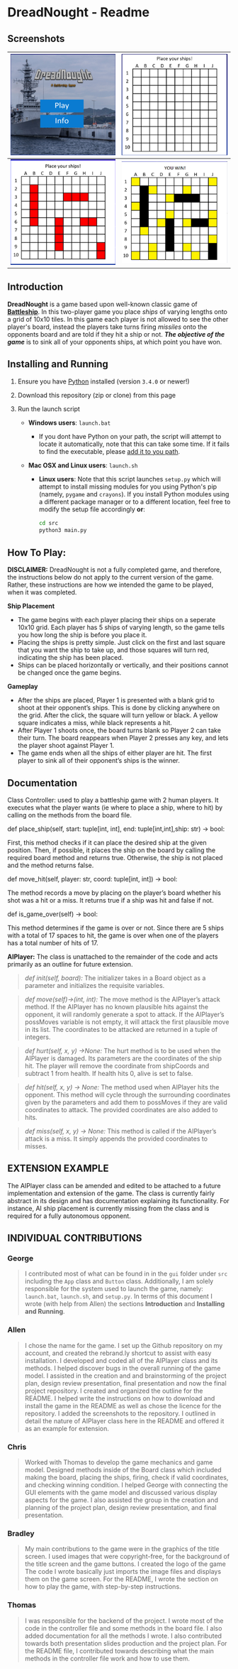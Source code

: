# DreadNought - Readme

## Screenshots

| ![](dread7.jpg) | ![](dread2.png) |
| --------------- | --------------- |
| ![](dread3.png) | ![](dread6.png) |

## Introduction

**DreadNought** is a game based upon well-known classic game of **[Battleship](https://en.wikipedia.org/wiki/Battleship)**. In this two-player game you place *ships* of varying lengths onto a grid of 10x10 tiles. In this game each player is not allowed to see the other player's board, instead the players take turns firing *missiles* onto the opponents board and are told if they hit a ship or not. ***The objective of the game*** is to sink all of your opponents ships, at which point you have won. 

## Installing and Running

1. Ensure you have [Python](https://www.python.org/) installed (version `3.4.0` or newer!)

2. Download this repository (zip or clone) from this page

3. Run the launch script

   - **Windows users**: `launch.bat`

      - If you dont have Python on your path, the script will attempt to locate it automatically, note that this can take some time. If it fails to find the executable, please [add it to you path](https://superuser.com/questions/143119/how-do-i-add-python-to-the-windows-path).

   - **Mac OSX and Linux users**: `launch.sh`

      - **Linux users**: Note that this script launches `setup.py` which will attempt to install missing modules for you using Python's pip (namely, `pygame` and `crayons`). If you install Python modules using a different package manager or to a different location, feel free to modify the setup file accordingly **or**:

         ```bash
         cd src
         python3 main.py
         ```
## How To Play:

**DISCLAIMER:** DreadNought is not a fully completed game, and therefore, the instructions below do not apply to the current version of the game. Rather, these instructions are how we intended the game to be played, when it was completed.

**Ship Placement**
- The game begins with each player placing their ships on a seperate 10x10 grid. Each player has 5 ships of varying length, so the game tells you how long the ship is before you place it.
- Placing the ships is pretty simple. Just click on the first and last square that you want the ship to take up, and those squares will turn red, indicating the ship has been placed.
- Ships can be placed horizontally or vertically, and their positions cannot be changed once the game begins.

**Gameplay**
- After the ships are placed, Player 1 is presented with a blank grid to shoot at their opponent’s ships. This is done by clicking anywhere on the grid. After the click, the square will turn yellow or black. A yellow square indicates a miss, while black represents a hit. 
- After Player 1 shoots once, the board turns blank so Player 2 can take their turn. The board reappears when Player 2 presses any key, and lets the player shoot against Player 1.
- The game ends when all the ships of either player are hit. The first player to sink all of their opponent’s ships is the winner.

## Documentation
Class Controller: used to play a battleship game with 2 human players. It executes what the player wants (ie where to place a ship, where to hit) by calling on the methods from the board file.

def place_ship(self, start: tuple[int, int], end: tuple[int,int],ship: str) -> bool:

First, this method checks if it can place the desired ship at the given position. Then, if possible, it places the ship on the board by calling the required board method and returns true. Otherwise, the ship is not placed and the method returns false.

def move_hit(self, player: str, coord: tuple[int, int]) -> bool:

The method records a move by placing on the player’s board whether his shot was a hit or a miss. It returns true if a ship was hit and false if not.

def is_game_over(self) -> bool:

This method determines if the game is over or not. Since there are 5 ships with a total of 17 spaces to hit, the game is over when one of the players has a total number of hits of 17.

**AIPlayer:** The class is unattached to the remainder of the code and acts primarily as an outline for future extension.

>*def init(self, board):* The initializer takes in a Board object as a parameter and initializes the requisite variables. 

>*def move(self)->(int, int):* The move method is the AIPlayer’s attack method. If the AIPlayer has no known plausible hits against the opponent, it will randomly generate a spot to attack. If the AIPlayer’s possMoves variable is not empty, it will attack the first plausible move in its list. The coordinates to be attacked are returned in a tuple of integers. 

>*def hurt(self, x, y) ->None:* The hurt method is to be used when the AIPlayer is damaged. Its parameters are the coordinates of the ship hit. The player will remove the coordinate from shipCoords and subtract 1 from health. If health hits 0, alive is set to false. 

>*def hit(self, x, y) -> None:* The method used when AIPlayer hits the opponent. This method will cycle through the surrounding coordinates given by the parameters and add them to possMoves if they are valid coordinates to attack. The provided coordinates are also added to hits.

>*def miss(self, x, y) -> None:* This method is called if the AIPlayer’s attack is a miss. It simply appends the provided coordinates to misses. 




## EXTENSION EXAMPLE
The AIPlayer class can be amended and edited to be attached to a future implementation and extension of the game. The class is currently fairly abstract in its design and has documentation explaining its functionality. For instance, AI ship placement is currently missing from the class and is required for a fully autonomous opponent.

## INDIVIDUAL CONTRIBUTIONS

### George
> I contributed most of what can be found in in the `gui` folder under `src` including the `App` class and `Button` class. Additionally, I am solely responsible for the system used to launch the game, namely: `launch.bat`, `launch.sh`, and `setup.py`. In terms of this document I wrote (with help from Allen) the sections **Introduction** and **Installing and Running**.

### Allen
> I chose the name for the game. I set up the Github repository on my account, and created the rebrand.ly shortcut to assist with easy installation. I developed and coded all of the AIPlayer class and its methods. I helped discover bugs in the overall running of the game model. I assisted in the creation and and brainstorming of the project plan, design review presentation, final presentation and now the final project repository. I created and organized the outline for the README. I helped write the instructions on how to download and install the game in the README as well as chose the licence for the repository. I added the screenshots to the repository. I outlined in detail the nature of AIPlayer class here in the README and offered it as an example for extension.

### Chris
> Worked with Thomas to develop the game mechanics and game model. Designed methods inside of the Board class which included making the board, placing the ships, firing, check if valid coordinates, and checking winning condition. I helped George with connecting the GUI elements with the game model and discussed various display aspects for the game. I also assisted the group in the creation and planning of the project plan, design review presentation, and final presentation. 

### Bradley
> My main contributions to the game were in the graphics of the title screen. I used images that were copyright-free, for the background of the title screen and the game buttons. I created the logo of the game The code I wrote basically just imports the image files and displays them on the game screen. For the README, I wrote the section on how to play the game, with step-by-step instructions.

### Thomas
> I was responsible for the backend of the project. I wrote most of the code in the controller file and some methods in the board file. I also added documentation for all the methods I wrote. I also contributed towards both presentation slides production and the project plan. 
For the README file, I contributed towards describing what the main methods in the controller file work and how to use them.


